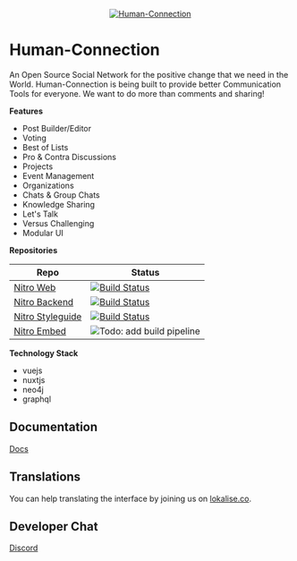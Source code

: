 <p align="center">
  <a href="https://human-connection.org"><img align="center" src="https://github.com/Human-Connection/Human-Connection/blob/master/lets_get_together_2.png" alt="Human-Connection" /></a>
</p>

# Human-Connection

An Open Source Social Network for the positive change that we need in the World.
Human-Connection is being built to provide better Communication Tools for everyone.
We want to do more than comments and sharing!

**Features**
- Post Builder/Editor
- Voting
- Best of Lists
- Pro & Contra Discussions
- Projects
- Event Management
- Organizations
- Chats & Group Chats
- Knowledge Sharing
- Let's Talk
- Versus Challenging
- Modular UI

**Repositories**

| Repo | Status |
|---|---|
| [Nitro Web](https://github.com/Human-Connection/Nitro-Web) | [![Build Status](https://travis-ci.com/Human-Connection/Nitro-Web.svg?branch=master)](https://travis-ci.com/Human-Connection/Nitro-Web) | [Nitro Web](https://github.com/Human-Connection/Nitro-Web) |
| [Nitro Backend](https://github.com/Human-Connection/Nitro-Backend) | [![Build Status](https://travis-ci.com/Human-Connection/Nitro-Backend.svg?branch=master)](https://travis-ci.com/Human-Connection/Nitro-Styleguide) | [Nitro Backend](https://github.com/Human-Connection/Nitro-Backend) |
| [Nitro Styleguide](https://github.com/Human-Connection/Nitro-Styleguide) | [![Build Status](https://travis-ci.com/Human-Connection/Nitro-Styleguide.svg?branch=master)](https://travis-ci.com/Human-Connection/Nitro-Styleguide) | [Nitro Styleguide](https://github.com/Human-Connection/Nitro-Styleguide) |
| [Nitro Embed](https://github.com/Human-Connection/Nitro-Embed) | ![Todo: add build pipeline](https://img.shields.io/badge/TODO-add%20build%20pipeline-red.svg) |

**Technology Stack**
- vuejs
- nuxtjs
- neo4j
- graphql

## Documentation
[Docs](https://docs.human-connection.org/nitro)

## Translations
You can help translating the interface by joining us on [lokalise.co](https://lokalise.co/public/556252725c18dd752dd546.13222042/).

## Developer Chat
[Discord](https://discord.gg/6ub73U3)
